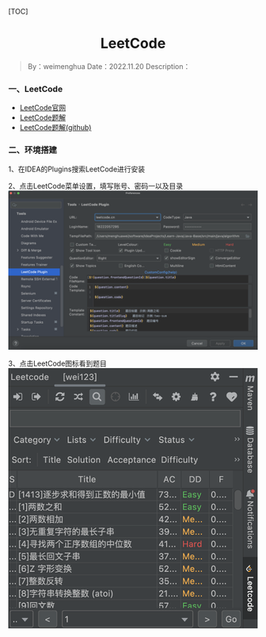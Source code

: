 [TOC]

<h1 align="center">LeetCode</h1>

> By：weimenghua
> Date：2022.11.20
> Description：



### 一、LeetCode
- [LeetCode官网](https://leetcode.cn/)
- [LeetCode题解](https://doocs.gitee.io/leetcode/#/solution/0000-0099/0001.Two%20Sum/README)
- [LeetCode题解(github)](https://github.com/doocs/leetcode/tree/main/solution)



### 二、环境搭建
1、在IDEA的Plugins搜索LeetCode进行安装

2、点击LeetCode菜单设置，填写账号、密码一以及目录
![](img/settings.png)

3、点击LeetCode图标看到题目
![](img/question.png)
